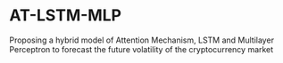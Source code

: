 # AT-LSTM-MLP
Proposing a hybrid model of Attention Mechanism, LSTM and Multilayer Perceptron to forecast the future volatility of the cryptocurrency market
